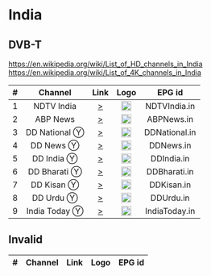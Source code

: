 <h1>India</h1>

<h2>DVB-T</h2>

https://en.wikipedia.org/wiki/List_of_HD_channels_in_India
https://en.wikipedia.org/wiki/List_of_4K_channels_in_India

| #   | Channel          | Link  | Logo | EPG id |
|:---:|:----------------:|:-----:|:----:|:------:|
| 1   | NDTV India       | [>](https://ndtvindiaelemarchana.akamaized.net/hls/live/2003679/ndtvindia/master.m3u8) | <img height="20" src="https://i.imgur.com/QjJYohG.png" /> | NDTVIndia.in |
| 2   | ABP News         | [>](https://abplivetv.akamaized.net/hls/live/2043010/hindi/master.m3u8) | <img height="20" src="https://i.imgur.com/DKHUFVQ.png" /> | ABPNews.in |
| 3   | DD National Ⓨ   | [>](https://www.youtube.com/doordarshan/live) | <img height="20" src="https://i.imgur.com/MohlE5B.png" /> | DDNational.in |
| 4   | DD News Ⓨ       | [>](https://www.youtube.com/c/ddnews/live) | <img height="20" src="https://i.imgur.com/znnVCEf.png" /> | DDNews.in |
| 5   | DD India Ⓨ      | [>](https://www.youtube.com/DDIndia/live) | <img height="20" src="https://i.imgur.com/45uptR8.png" /> | DDIndia.in |
| 6   | DD Bharati Ⓨ    | [>](https://www.youtube.com/@ddbharati/live) | <img height="20" src="https://i.imgur.com/4tfUIEo.png" /> | DDBharati.in |
| 7   | DD Kisan Ⓨ      | [>](https://www.youtube.com/@DDKisan/live) | <img height="20" src="https://i.imgur.com/x56WJEa.png" /> | DDKisan.in |
| 8   | DD Urdu Ⓨ       | [>](https://www.youtube.com/@DDUrdu/live) | <img height="20" src="https://i.imgur.com/OiQPS34.png" /> | DDUrdu.in |
| 9   | India Today Ⓨ   | [>](https://www.youtube.com/watch?v=sYZtOFzM78M) | <img height="20" src="https://i.imgur.com/C7KK3Fd.png" /> | IndiaToday.in |


<h2>Invalid</h2>

| #   | Channel        | Link  | Logo | EPG id |
|:---:|:--------------:|:-----:|:----:|:------:|
